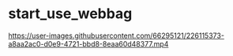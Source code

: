 # start_use_webbag

https://user-images.githubusercontent.com/66295121/226115373-a8aa2ac0-d0e9-4721-bbd8-8eaa60d48377.mp4

